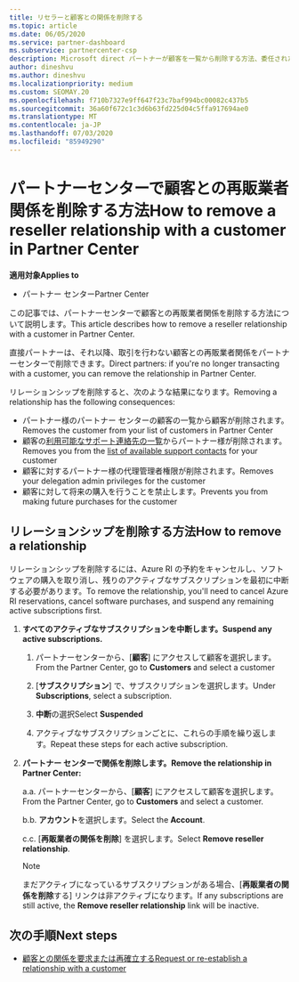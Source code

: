 ```yaml
---
title: リセラーと顧客との関係を削除する
ms.topic: article
ms.date: 06/05/2020
ms.service: partner-dashboard
ms.subservice: partnercenter-csp
description: Microsoft direct パートナーが顧客を一覧から削除する方法、委任された管理者特権を削除する方法、顧客のサポートまたは購入を停止する方法について説明します。
author: dineshvu
ms.author: dineshvu
ms.localizationpriority: medium
ms.custom: SEOMAY.20
ms.openlocfilehash: f710b7327e9ff647f23c7baf994bc00082c437b5
ms.sourcegitcommit: 36a60f672c1c3d6b63fd225d04c5ffa917694ae0
ms.translationtype: MT
ms.contentlocale: ja-JP
ms.lasthandoff: 07/03/2020
ms.locfileid: "85949290"
---
```

# <a name="how-to-remove-a-reseller-relationship-with-a-customer-in-partner-center"></a><span data-ttu-id="8ac91-103">パートナーセンターで顧客との再販業者関係を削除する方法</span><span class="sxs-lookup"><span data-stu-id="8ac91-103">How to remove a reseller relationship with a customer in Partner Center</span></span>

<span data-ttu-id="8ac91-104">**適用対象**</span><span class="sxs-lookup"><span data-stu-id="8ac91-104">**Applies to**</span></span>

- <span data-ttu-id="8ac91-105">パートナー センター</span><span class="sxs-lookup"><span data-stu-id="8ac91-105">Partner Center</span></span>

<span data-ttu-id="8ac91-106">この記事では、パートナーセンターで顧客との再販業者関係を削除する方法について説明します。</span><span class="sxs-lookup"><span data-stu-id="8ac91-106">This article describes how to remove a reseller relationship with a customer in Partner Center.</span></span>

<span data-ttu-id="8ac91-107">直接パートナーは、それ以降、取引を行わない顧客との再販業者関係をパートナーセンターで削除できます。</span><span class="sxs-lookup"><span data-stu-id="8ac91-107">Direct partners: if you're no longer transacting with a customer, you can remove the relationship in Partner Center.</span></span>

<span data-ttu-id="8ac91-108">リレーションシップを削除すると、次のような結果になります。</span><span class="sxs-lookup"><span data-stu-id="8ac91-108">Removing a relationship has the following consequences:</span></span>

- <span data-ttu-id="8ac91-109">パートナー様のパートナー センターの顧客の一覧から顧客が削除されます。</span><span class="sxs-lookup"><span data-stu-id="8ac91-109">Removes the customer from your list of customers in Partner Center</span></span>
- <span data-ttu-id="8ac91-110">顧客の[利用可能なサポート連絡先の一覧](assign-support-contacts.md)からパートナー様が削除されます。</span><span class="sxs-lookup"><span data-stu-id="8ac91-110">Removes you from the [list of available support contacts](assign-support-contacts.md) for your customer</span></span>
- <span data-ttu-id="8ac91-111">顧客に対するパートナー様の代理管理者権限が削除されます。</span><span class="sxs-lookup"><span data-stu-id="8ac91-111">Removes your delegation admin privileges for the customer</span></span>
- <span data-ttu-id="8ac91-112">顧客に対して将来の購入を行うことを禁止します。</span><span class="sxs-lookup"><span data-stu-id="8ac91-112">Prevents you from making future purchases for the customer</span></span>

## <a name="how-to-remove-a-relationship"></a><span data-ttu-id="8ac91-113">リレーションシップを削除する方法</span><span class="sxs-lookup"><span data-stu-id="8ac91-113">How to remove a relationship</span></span>

<span data-ttu-id="8ac91-114">リレーションシップを削除するには、Azure RI の予約をキャンセルし、ソフトウェアの購入を取り消し、残りのアクティブなサブスクリプションを最初に中断する必要があります。</span><span class="sxs-lookup"><span data-stu-id="8ac91-114">To remove the relationship, you'll need to cancel Azure RI reservations, cancel software purchases, and suspend any remaining active subscriptions first.</span></span>

1. <span data-ttu-id="8ac91-115">**すべてのアクティブなサブスクリプションを中断します。**</span><span class="sxs-lookup"><span data-stu-id="8ac91-115">**Suspend any active subscriptions.**</span></span>

   1. <span data-ttu-id="8ac91-116">パートナーセンターから、[**顧客**] にアクセスして顧客を選択します。</span><span class="sxs-lookup"><span data-stu-id="8ac91-116">From the Partner Center, go to **Customers** and select a customer</span></span>

   2. <span data-ttu-id="8ac91-117">[**サブスクリプション**] で、サブスクリプションを選択します。</span><span class="sxs-lookup"><span data-stu-id="8ac91-117">Under **Subscriptions**, select a subscription.</span></span>

   3. <span data-ttu-id="8ac91-118">**中断**の選択</span><span class="sxs-lookup"><span data-stu-id="8ac91-118">Select **Suspended**</span></span>

   4. <span data-ttu-id="8ac91-119">アクティブなサブスクリプションごとに、これらの手順を繰り返します。</span><span class="sxs-lookup"><span data-stu-id="8ac91-119">Repeat these steps for each active subscription.</span></span>

2. <span data-ttu-id="8ac91-120">**パートナー センターで関係を削除します。**</span><span class="sxs-lookup"><span data-stu-id="8ac91-120">**Remove the relationship in Partner Center:**</span></span>

   <span data-ttu-id="8ac91-121">a.</span><span class="sxs-lookup"><span data-stu-id="8ac91-121">a.</span></span> <span data-ttu-id="8ac91-122">パートナーセンターから、[**顧客**] にアクセスして顧客を選択します。</span><span class="sxs-lookup"><span data-stu-id="8ac91-122">From the Partner Center, go to **Customers** and select a customer.</span></span>

   <span data-ttu-id="8ac91-123">b.</span><span class="sxs-lookup"><span data-stu-id="8ac91-123">b.</span></span> <span data-ttu-id="8ac91-124">**アカウント**を選択します。</span><span class="sxs-lookup"><span data-stu-id="8ac91-124">Select the **Account**.</span></span>

   <span data-ttu-id="8ac91-125">c.</span><span class="sxs-lookup"><span data-stu-id="8ac91-125">c.</span></span> <span data-ttu-id="8ac91-126">[**再販業者の関係を削除**] を選択します。</span><span class="sxs-lookup"><span data-stu-id="8ac91-126">Select **Remove reseller relationship**.</span></span>

   > [!NOTE]
   > <span data-ttu-id="8ac91-127">まだアクティブになっているサブスクリプションがある場合、[**再販業者の関係を削除**する] リンクは非アクティブになります。</span><span class="sxs-lookup"><span data-stu-id="8ac91-127">If any subscriptions are still active, the **Remove reseller relationship** link will be inactive.</span></span>

## <a name="next-steps"></a><span data-ttu-id="8ac91-128">次の手順</span><span class="sxs-lookup"><span data-stu-id="8ac91-128">Next steps</span></span>

- [<span data-ttu-id="8ac91-129">顧客との関係を要求または再確立する</span><span class="sxs-lookup"><span data-stu-id="8ac91-129">Request or re-establish a relationship with a customer</span></span>](request-a-relationship-with-a-customer.md)
